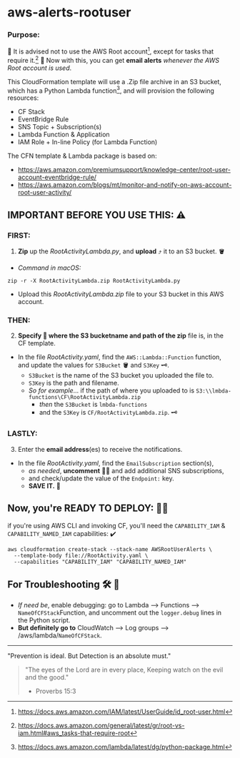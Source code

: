# aws-alerts-rootuser

### Purpose:
🛑 It is advised not to use the AWS Root account[^1], except for tasks that require it.[^2]
👮  Now with this, you can get **email alerts** *whenever the AWS Root account is used*.

This CloudFormation template will use a .Zip file archive in an S3 bucket, which has a Python Lambda function[^3], 
and will provision the following resources:
  
- CF Stack
- EventBridge Rule
- SNS Topic + Subscription(s)
- Lambda Function & Application
- IAM Role + In-line Policy (for Lambda Function)
  
  
The CFN template & Lambda package is based on:
- https://aws.amazon.com/premiumsupport/knowledge-center/root-user-account-eventbridge-rule/
- https://aws.amazon.com/blogs/mt/monitor-and-notify-on-aws-account-root-user-activity/
  
  
## **IMPORTANT BEFORE YOU USE THIS**:  ⚠️
  
  ### FIRST: 
1. **Zip** up the *RootActivityLambda.py*, and **upload** ⤴️ it to an S3 bucket. 🪣
  - *Command in macOS:*  
  ```
  zip -r -X RootActivityLambda.zip RootActivityLambda.py
  ```
  - Upload this *RootActivityLambda.zip* file to your S3 bucket in this AWS account.
  
  
  ### THEN: 
2. **Specify 👀 where the S3 bucketname and path of the zip** file is, in the CF template.
  - In the file *RootActivity.yaml*, find the `AWS::Lambda::Function` function, and update the values for `S3Bucket` 🪣 and `S3Key` 🗝️.
    - `S3Bucket` is the name of the S3 bucket you uploaded the file to. 
    - `S3Key` is the path and filename. 
    - _So for example_... if the path of where you uploaded to is `S3:\\lmbda-functions\CF\RootActivityLambda.zip` 
      - _then_ the `S3Bucket` is `lmbda-functions` 
      - and the `S3Key` is `CF/RootActivityLambda.zip`. 🗝
  
  ### LASTLY: 
3. Enter the **email address**(es) to receive the notifications. 
  - In the file *RootActivity.yaml*, find the `EmailSubscription` section(s), 
    - _as needed_, **uncomment** 👀👀 and add additional SNS subscriptions, 
    - and check/update the value of the `Endpoint:` key.  
    - **SAVE IT.** 🏦


## Now, you're READY TO DEPLOY: 🦾🤓
  if you're using AWS CLI and invoking CF, 
  you'll need the `CAPABILITY_IAM` & `CAPABILITY_NAMED_IAM` capabilities: ✔️

```
aws cloudformation create-stack --stack-name AWSRootUserAlerts \
  --template-body file://RootActivity.yaml \
  --capabilities "CAPABILITY_IAM" "CAPABILITY_NAMED_IAM"
```
  
## For Troubleshooting  🛠️ 🧐

- *If need be*, enable debugging: go to Lambda --> Functions --> `NameOfCFStack`Function, and uncomment out the `logger.debug` lines in the Python script.
- **But definitely go to** CloudWatch --> Log groups --> /aws/lambda/`NameOfCFStack`.

------------------------------------------------------------

"Prevention is ideal. But Detection is an absolute must."

>"The eyes of the Lord are in every place, 
>Keeping watch on the evil and the good."
> - Proverbs 15:3



[^1]: https://docs.aws.amazon.com/IAM/latest/UserGuide/id_root-user.html
[^2]: https://docs.aws.amazon.com/general/latest/gr/root-vs-iam.html#aws_tasks-that-require-root
[^3]: https://docs.aws.amazon.com/lambda/latest/dg/python-package.html
